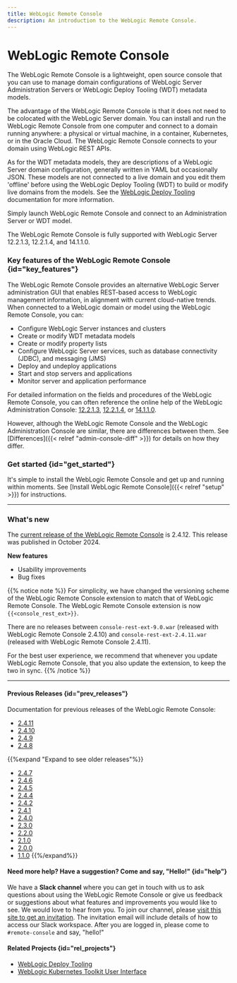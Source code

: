 ```yaml
---
title: WebLogic Remote Console
description: An introduction to the WebLogic Remote Console.
---
```

# WebLogic Remote Console

The WebLogic Remote Console is a lightweight, open source console that you can use to manage domain configurations of WebLogic Server Administration Servers or WebLogic Deploy Tooling (WDT) metadata models.

The advantage of the WebLogic Remote Console is that it does not need to be colocated with the WebLogic Server domain. You can install and run the WebLogic Remote Console from one computer and connect to a domain running anywhere: a physical or virtual machine, in a container, Kubernetes, or in the Oracle Cloud. The WebLogic Remote Console connects to your domain using WebLogic REST APIs.

As for the WDT metadata models, they are descriptions of a WebLogic Server domain configuration, generally written in YAML but occasionally JSON. These models are not connected to a live domain and you edit them 'offline' before using the WebLogic Deploy Tooling (WDT) to build or modify live domains from the models. See the [WebLogic Deploy Tooling](https://oracle.github.io/weblogic-deploy-tooling/) documentation for more information.

Simply launch WebLogic Remote Console and connect to an Administration Server or WDT model.

The WebLogic Remote Console is fully supported with WebLogic Server 12.2.1.3, 12.2.1.4, and 14.1.1.0.

### Key features of the WebLogic Remote Console {id="key_features"}
The WebLogic Remote Console provides an alternative WebLogic Server administration GUI that enables REST-based access to WebLogic management information, in alignment with current cloud-native trends. When connected to a WebLogic domain or model using the WebLogic Remote Console, you can:
* Configure WebLogic Server instances and clusters
* Create or modify WDT metadata models
* Create or modify property lists
* Configure WebLogic Server services, such as database connectivity (JDBC), and messaging (JMS)
* Deploy and undeploy applications
* Start and stop servers and applications
* Monitor server and application performance

For detailed information on the fields and procedures of the WebLogic Remote Console, you can often reference the online help of the WebLogic Administration Console: [12.2.1.3](https://docs.oracle.com/middleware/12213/wls/WLACH/index.html), [12.2.1.4](https://docs.oracle.com/en/middleware/fusion-middleware/weblogic-server/12.2.1.4/wlach/index.html), or [14.1.1.0](https://docs.oracle.com/en/middleware/standalone/weblogic-server/14.1.1.0/wlach/index.html).

However, although the WebLogic Remote Console and the WebLogic Administration Console are similar, there are differences between them. See [Differences]({{< relref "admin-console-diff" >}}) for details on how they differ.

### Get started {id="get_started"}

It's simple to install the WebLogic Remote Console and get up and running within moments. See [Install WebLogic Remote Console]({{< relref "setup" >}}) for instructions.

***
### What's new
The [current release of the WebLogic Remote Console](https://github.com/oracle/weblogic-remote-console/releases) is 2.4.12. This release was published in October 2024.

**New features**

* Usability improvements
* Bug fixes


{{% notice note %}}
For simplicity, we have changed the versioning scheme of the WebLogic Remote Console extension to match that of WebLogic Remote Console. The WebLogic Remote Console extension is now `{{<console_rest_ext>}}`. 

There are no releases between `console-rest-ext-9.0.war` (released with WebLogic Remote Console 2.4.10) and `console-rest-ext-2.4.11.war` (released with WebLogic Remote Console 2.4.11).

For the best user experience, we recommend that whenever you update WebLogic Remote Console, that you also update the extension, to keep the two in sync.
{{% /notice %}}

***

#### Previous Releases {id="prev_releases"}
Documentation for previous releases of the WebLogic Remote Console:
* [2.4.11](2.4.11/)
* [2.4.10](2.4.10/)
* [2.4.9](2.4.9/)
* [2.4.8](2.4.8/)

{{%expand "Expand to see older releases"%}}
* [2.4.7](2.4.7/)
* [2.4.6](2.4.6/)
* [2.4.5](2.4.5/)
* [2.4.4](2.4.4/)
* [2.4.2](2.4.2/)
* [2.4.1](2.4.1/)
* [2.4.0](2.4.0/)
* [2.3.0](2.3.0/)
* [2.2.0](2.2.0/)
* [2.1.0](2.1.0/)
* [2.0.0](2.0.0/)
* [1.1.0](1.1.0/)
{{%/expand%}}

#### Need more help? Have a suggestion? Come and say, "Hello!" {id="help"}

We have a **Slack channel** where you can get in touch with us to ask questions about using the WebLogic Remote Console or give us feedback or suggestions about what features and improvements you would like to see.  We would love to hear from you. To join our channel, please [visit this site to get an invitation](https://join.slack.com/t/oracle-weblogic/shared_invite/zt-1ni1gtjv6-PGC6CQ4uIte3KBdm_67~aQ). The invitation email will include details of how to access our Slack workspace.  After you are logged in, please come to `#remote-console` and say, "hello!"

#### Related Projects {id="rel_projects"}

* [WebLogic Deploy Tooling](https://oracle.github.io/weblogic-deploy-tooling/)
* [WebLogic Kubernetes Toolkit User Interface](https://oracle.github.io/weblogic-toolkit-ui/)
